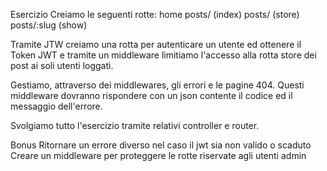 Esercizio
Creiamo le seguenti rotte:
home
posts/ (index)
posts/ (store)
posts/:slug (show)

Tramite JTW creiamo una rotta per autenticare un utente ed ottenere il Token JWT e tramite un middleware limitiamo l'accesso alla rotta store dei post ai soli utenti loggati.

Gestiamo, attraverso dei middlewares, gli errori e le pagine 404.
Questi middleware dovranno rispondere con un json contente il codice ed il messaggio dell'errore.

Svolgiamo tutto l'esercizio tramite relativi controller e router.

Bonus
Ritornare un errore diverso nel caso il jwt sia non valido o scaduto
Creare un middleware per proteggere le rotte riservate agli utenti admin